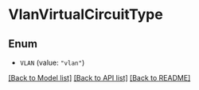 # VlanVirtualCircuitType

## Enum


* `VLAN` (value: `"vlan"`)


[[Back to Model list]](../README.md#documentation-for-models) [[Back to API list]](../README.md#documentation-for-api-endpoints) [[Back to README]](../README.md)


